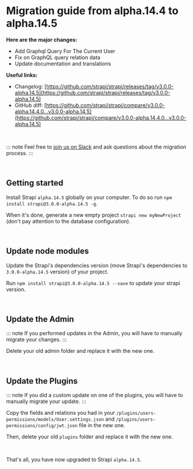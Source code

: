 # Migration guide from alpha.14.4 to alpha.14.5

**Here are the major changes:**

- Add Graphql Query For The Current User
- Fix on GraphQL query relation data
- Update documentation and translations

**Useful links:**
- Changelog: [https://github.com/strapi/strapi/releases/tag/v3.0.0-alpha.14.5](https://github.com/strapi/strapi/releases/tag/v3.0.0-alpha.14.5)
- GitHub diff: [https://github.com/strapi/strapi/compare/v3.0.0-alpha.14.4.0...v3.0.0-alpha.14.5](https://github.com/strapi/strapi/compare/v3.0.0-alpha.14.4.0...v3.0.0-alpha.14.5)

<br>

::: note
Feel free to [join us on Slack](http://slack.strapi.io) and ask questions about the migration process.
:::

<br>

## Getting started

Install Strapi `alpha.14.5` globally on your computer. To do so run `npm install strapi@3.0.0-alpha.14.5 -g`.

When it's done, generate a new empty project `strapi new myNewProject` (don't pay attention to the database configuration).

<br>

## Update node modules

Update the Strapi's dependencies version (move Strapi's dependencies to `3.0.0-alpha.14.5` version) of your project.

Run `npm install strapi@3.0.0-alpha.14.5 --save` to update your strapi version.

<br>

## Update the Admin

::: note
If you performed updates in the Admin, you will have to manually migrate your changes.
:::

Delete your old admin folder and replace it with the new one.

<br>

## Update the Plugins

::: note
If you did a custom update on one of the plugins, you will have to manually migrate your update.
:::

Copy the fields and relations you had in your `/plugins/users-permissions/models/User.settings.json` and `/plugins/users-permissions/config/jwt.json` file in the new one.

Then, delete your old `plugins` folder and replace it with the new one.

<br>

That's all, you have now upgraded to Strapi `alpha.14.5`.
